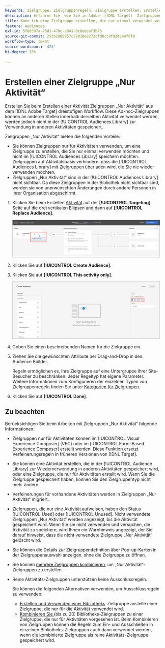 ```yaml
---
keywords: Zielgruppe; Zielgruppenregeln; Zielgruppe erstellen; Erstellen von Zielgruppen; nur Aktivität; nur Activity; adhoc
description: Erfahren Sie, wie Sie in Adobe- [!DNL Target]  Zielgruppen erstellen, die nur für Aktivitäten bestimmt sind und nur einmal verwendet werden können.
title: Kann ich eine Zielgruppe erstellen, die nur einmal verwendet werden soll?
feature: Audiences
exl-id: 5fe0507a-75d1-47bc-a941-8c8eeeaf3b75
source-git-commit: 293b2869957c2781be8272cfd0cc9f82d8e4f0f0
workflow-type: tm+mt
source-wordcount: '425'
ht-degree: 33%

---
```


# Erstellen einer Zielgruppe „Nur Aktivität“

Erstellen Sie beim Erstellen einer Aktivität Zielgruppen „Nur Aktivität“ aus dem [!DNL Adobe Target] dreistufigen Workflow. Diese Ad-hoc-Zielgruppen können an anderen Stellen innerhalb derselben Aktivität verwendet werden, werden jedoch nicht in der [!UICONTROL Audiences Library] zur Verwendung in anderen Aktivitäten gespeichert.

Zielgruppen „Nur Aktivität“ bieten die folgenden Vorteile:

* Sie können Zielgruppen nur für Aktivitäten verwenden, um eine Zielgruppe zu erstellen, die Sie nur einmal verwenden möchten und nicht im [!UICONTROL Audiences Library] speichern möchten. Zielgruppen auf Aktivitätsbasis verhindern, dass die [!UICONTROL Audiences Library] mit Zielgruppen überladen wird, die Sie nie wieder verwenden möchten.
* Zielgruppen „Nur Aktivität“ sind in der [!UICONTROL Audiences Library] nicht sichtbar. Da diese Zielgruppen in der Bibliothek nicht sichtbar sind, werden sie von unerwünschten Änderungen durch andere Personen in Ihrer Organisation abgeschirmt.

1. Klicken Sie beim Erstellen [Aktivität](/help/main/c-activities/activities.md#concept_D317A95A1AB54674BA7AB65C7985BA03) auf der **[!UICONTROL Targeting]** Seite auf die drei vertikalen Ellipsen und dann auf **[!UICONTROL Replace Audience]**.

   ![Schrittergebnis](assets/edit_audience.png)

1. Klicken Sie auf **[!UICONTROL Create Audience]**.

1. Klicken Sie auf **[!UICONTROL This activity only]**.

   ![activity-only-aud Bild](assets/activity-only-aud.png)

1. Geben Sie einen beschreibenden Namen für die Zielgruppe ein.
1. Ziehen Sie die gewünschten Attribute per Drag-and-Drop in den Audience Builder.

   Regeln ermöglichen es, Ihre Zielgruppe auf eine Untergruppe Ihrer Site-Besucher zu beschränken. Jeder Regeltyp hat eigene Parameter. Weitere Informationen zum Konfigurieren der einzelnen Typen von Zielgruppenregeln finden Sie unter [Kategorien für Zielgruppen](/help/main/c-target/c-audiences/c-target-rules/target-rules.md#concept_E3A77E42F1644503A829B5107B20880D).

1. Klicken Sie auf **[!UICONTROL Done]**.

## Zu beachten

Berücksichtigen Sie beim Arbeiten mit Zielgruppen „Nur Aktivität“ folgende Informationen:

* Zielgruppen nur für Aktivitäten können im [!UICONTROL Visual Experience Composer] (VEC) oder im [!UICONTROL Form-Based Experience Composer] erstellt werden. Diese Funktion ersetzt Verfeinerungsregeln in früheren Versionen von [!DNL Target].
* Sie können eine Aktivität erstellen, die in der [!UICONTROL Audience Library] zur Wiederverwendung in anderen Aktivitäten gespeichert wird, oder eine Zielgruppe, die nur für Aktivitäten erstellt wird. Wenn Sie die Zielgruppe gespeichert haben, können Sie den Zielgruppentyp nicht mehr ändern.
* Verfeinerungen für vorhandene Aktivitäten werden in Zielgruppen „Nur Aktivität“ migriert.
* Zielgruppen, die nur eine Aktivität aufweisen, haben den Status [!UICONTROL Used] oder [!UICONTROL Unused]. Nicht verwendete Zielgruppen „Nur Aktivität“ werden angezeigt, bis die Aktivität gespeichert wird. Wenn Sie sie nicht verwenden und versuchen, die Aktivität zu speichern, wird Ihnen ein Warnhinweis angezeigt, der Sie darauf hinweist, dass die nicht verwendete Zielgruppe „Nur Aktivität“ gelöscht wird.
* Sie können die Details zur Zielgruppendefinition über Pop-up-Karten in der Zielgruppenauswahl anzeigen, ohne die Zielgruppe zu öffnen.
* Sie können [mehrere Zielgruppen kombinieren](/help/main/c-target/combining-multiple-audiences.md#concept_A7386F1EA4394BD2AB72399C225981E5), um „Nur Aktivität“-Zielgruppen zu erstellen.
* Reine Aktivitäts-Zielgruppen unterstützen keine Ausschlussregeln.

  Sie können die folgenden Alternativen verwenden, um Ausschlussregeln zu verwenden:

   * [Erstellen und Verwenden einer Bibliotheks](/help/main/c-target/c-audiences/create-audience.md)-Zielgruppe anstelle einer Zielgruppe, die nur für die Aktivität verwendet wird.
   * [Kombinieren Sie ](/help/main/c-target/combining-multiple-audiences.md#concept_A7386F1EA4394BD2AB72399C225981E5) (bis zu 20) Bibliotheks-Zielgruppen zu einer Zielgruppe, die nur für Aktivitäten vorgesehen ist. Beim Kombinieren von Zielgruppen können die Regeln zum Ein- und Ausschließen in einzelnen Bibliotheks-Zielgruppen auch dann verwendet werden, wenn die kombinierte Zielgruppe als reine Aktivitäts-Zielgruppe gespeichert wird.

